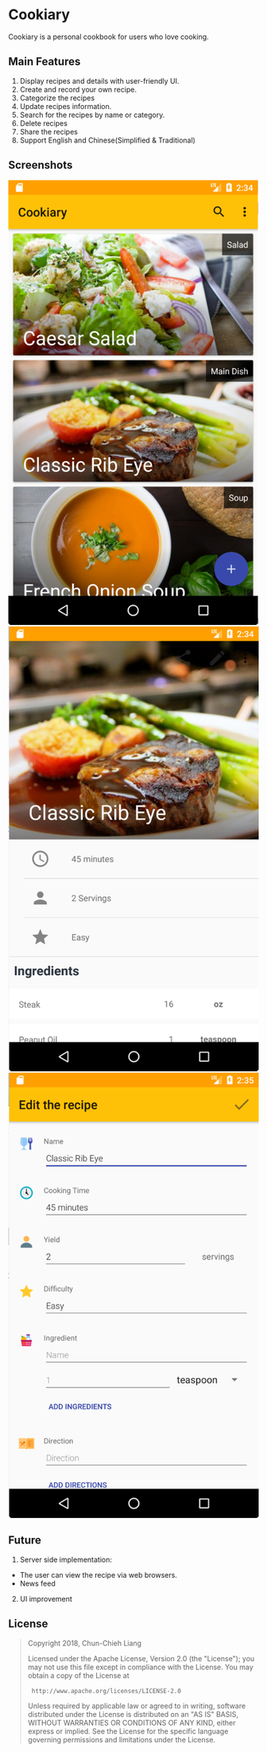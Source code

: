 Cookiary
==============================================================================
Cookiary is a personal cookbook for users who love cooking.

## Main Features
 1. Display recipes and details with user-friendly UI.
 2. Create and record your own recipe.
 3. Categorize the recipes
 4. Update recipes information.
 5. Search for the recipes by name or category.
 6. Delete recipes
 7. Share the recipes
 8. Support English and Chinese(Simplified & Traditional)
 
## Screenshots
![Main menu](screenshot/Main_Menu.png)
![Recipe detail](screenshot/Recipe_Detail.png)
![Edit recipe detail](./screenshot/Recipe_Detail_Edit.png)

## Future
1. Server side implementation: 
* The user can view the recipe via web browsers.
* News feed
2. UI improvement

## License
>Copyright 2018, Chun-Chieh Liang
>
>Licensed under the Apache License, Version 2.0 (the "License");
>you may not use this file except in compliance with the License.
>You may obtain a copy of the License at 
>
>      http://www.apache.org/licenses/LICENSE-2.0
>
>Unless required by applicable law or agreed to in writing, software
>distributed under the License is distributed on an "AS IS" BASIS,
>WITHOUT WARRANTIES OR CONDITIONS OF ANY KIND, either express or implied.
>See the License for the specific language governing permissions and
>limitations under the License.

 